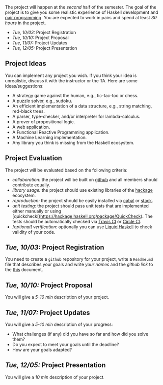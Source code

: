 The project will happen at the *second* half of the semester. 
The goal of the project is to give you some realistic experience of Haskell development and [pair programming](https://en.wikipedia.org/wiki/Pair_programming).
You are expected to work in pairs and spend at least *30 hours* in the project. 

- *Tue, 10/03:* Project Registration
- *Tue, 10/10:* Project Proposal 
- *Tue, 11/07:* Project Updates
- *Tue, 12/05:* Project Presentation 

Project Ideas
--------------

You can implement any project you wish. If you think your idea is unrealistic, discuss it with the instructor or the TA. 
Here are some ideas/suggestions: 

- A strategy game against the human, e.g., tic-tac-toc or chess. 
- A puzzle solver, e.g., sudoku.
- An efficient implementation of a data structure, e.g., string matching, red-black trees. 
- A parser, type-checker, and/or interpreter for lambda-calculus. 
- A prover of propositional logic. 
- A web application. 
- A Functional Reactive Programming application.
- A Machine Learning implementation.
- Any library you think is missing from the Haskell ecosystem. 

Project Evaluation
------------------

The project will be evaluated based on the following criteria: 

- *collaboration:* the project will be built on [github](https://github.com/) and all members should contribute equally. 
- *library usage:* the project should use existing libraries of the [hackage](https://hackage.haskell.org/) ecosystem.  
- *reproduction:* the project should be easily installed via [cabal](https://www.haskell.org/cabal/) or [stack](https://docs.haskellstack.org/en/stable/README/).
- *unit testing:* the project should pass unit tests that are implemented either manually or using [quickcheck[(https://hackage.haskell.org/package/QuickCheck). 
The tests should be automatically checked via [Travis CI](https://travis-ci.com/) or [Circle CI](https://github.com/marketplace/circleci).
- *[optional] verification:* optionally you can use [Liquid Haskell](https://ucsd-progsys.github.io/liquidhaskell-blog/) to check validity of your code.


*Tue, 10/03:* Project Registration
----------------------------------

You need to create a `github` repository for your project, write a `Readme.md` file that describes your goals and write *your names* and the *github link* to the [this](https://docs.google.com/document/d/1OQCYmsOTK25uycGGNqQ_6hyJPvKBxSNudDiNxUjQ8RA/edit?usp=sharing) document.

*Tue, 10/10:* Project Proposal 
-------------------------------

You will give a *5-10 min* description of your project. 

*Tue, 11/07:* Project Updates
-----------------------------

You will give a *5-10 min* description of your progress: 
- What challenges (if any) did you have so far and how did you solve them?
- Do you expect to meet your goals until the deadline?
- How are your goals adapted?

*Tue, 12/05:* Project Presentation 
-----------------------------------

You will give a *10 min* description of your project.
